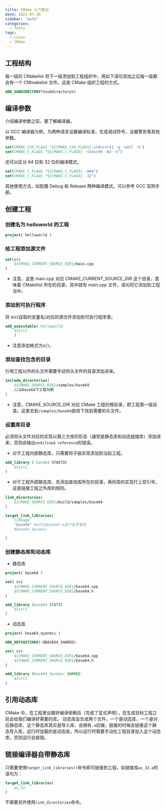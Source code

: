 ```yaml
---
title: CMake 入门笔记
date: 2021-07-30
sidebar: "auto"
categories:
  - Tools
tags:
  - Linux
  - CMake
---
```


## 工程结构

每一级的 CMakelist 将下一级添加到工程组织中，用如下语句添加之后每一级都会有一个 CMmakelist 文件。这是 CMake 组织工程的方式。

```CMake
ADD_SUBDIRECTORY(%subdirectory%)
```

## 编译参数

介绍编译参数之前，要了解编译器。

以 GCC 编译器为例，为两种语言设置编译标准，生成调试符号，设置警告等其他参数。

```CMake
set(CMAKE_CXX_FLAGS "${CMAKE_CXX_FLAGS}-std=c++11 -g -wall -%")
set(CMAKE_C_FLAGS "${CMAKE_C_FLAGS} -std=c99 -02 -%")
```

还可以区分 64 位和 32 位的编译模式。

```CMake
set(CMAKE_C_FLAGS "${CMAKE_C_FLAGS} -m64")
set(CMAKE_C_FLAGS "${CMAKE_C_FLAGS} -32")
```

其他使用方法，如配置 Debug 和 Release 两种编译模式。可以参考 GCC 官网手册。

## 创建工程

### 创建名为 helloworld 的工程

```CMake
project( helloworld )
```

### 给工程添加源文件

```CMake
set(src
    ${CMAKE_CURRENT_SOURCE_DIR}/main.cpp
)
```

- 注意，这里 main.cpp 对应 CMAKE_CURRENT_SOURCE_DIR 这个目录，意味着 CMakelist 所在的目录，其中就有 main.cpp 文件，语句将它添加到工程当中。

### 添加到可执行程序

将 src(自取的变量名)对应的源文件添加到可执行程序里。

```CMake
add_executable( helloworld
    ${src}
    )
```

- 注意添加格式为`${}`。

### 添加查找包含的目录

引用工程以外的头文件需要手动将头文件的目录添加进来。

```CMake
include_directories(
    ${CMAKE_SOURCE_DIR}/samples/base64
    //以base64下工程为例
)
```

- 注意，CMAKE_SOURCE_DIR 对应 CMake 工程的根目录，即工程第一级目录。这里去到`/samples/base64`路径下找到需要的头文件。

### 设置库目录

必须将头文件对应的实现以第三方库的形态（通常是静态库和动态链接库）添加进来，否则会输出`undifined reference`的错误。

- 对于工程内部静态库，只需要将子级实现添加到当前工程。

```CMake
add_library ( base64 STASTIC
    ${src}
)
```

- 对于工程外部静态库，先添加查找库所在的目录，再将库的实现打上双引号，这是链接工程之外库的规则。

```CMake
link_directories(
    ${CMAKE_SOURCE_DIR}/build/samples/base64
)

target_link_libraries(
    linkage
    "base64" #以libbase64.a这个名字查找
    #base64_dynamic

)
```

### 创建静态库和动态库

- 静态库

```CMake
project( base64 )

set( src
    ${CMAKE_CURRENT_SOURCE_DIR}/base64.cpp
    ${CMAKE_CURRENT_SOURCE_DIR}/base64.h
)

add_library (base64 STATIC
    ${src}
)
```

- 动态库

```CMake
project( base64_dyanmic )

ADD_DEFINITIONS(-DBASE64_SHARED)

set( src
    ${CMAKE_CURRENT_SOURCE_DIR}/base64.cpp
    ${CMAKE_CURRENT_SOURCE_DIR}/base64.h
)

add_library (base64_dynamic SHARED
    ${src}
)
```

## 引用动态库

CMake 中，在工程里设置好编译依赖后（完成了显式声明），在生成目标工程之前会给我们编译好需要的库。
动态库会生成两个文件，一个是动态库，一个是对应静态库，这个静态库其实是导入库，会拥有`.a`后缀，链接的时候会链接这个静态导入库，运行时加载的是动态库。所以运行时需要手动在工程目录加入这个动态库，否则运行会报错。

## 链接编译器自带静态库

只需要使用`target_link_libraries()`命令即可链接到工程，如链接库`ws_32.a`的语句为：

```CMake
target_link_libraries(
    ws_32
)
```

不需要另外使用`link_directories`命令。
